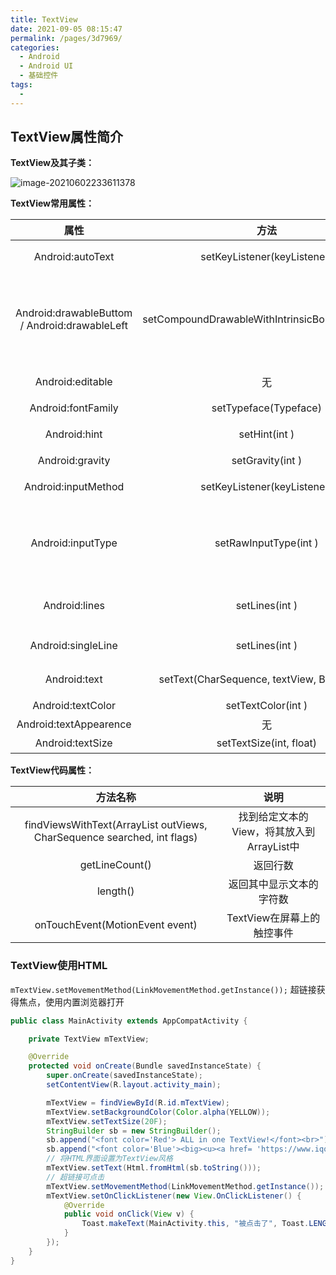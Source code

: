 ```yaml
---
title: TextView
date: 2021-09-05 08:15:47
permalink: /pages/3d7969/
categories:
  - Android
  - Android UI
  - 基础控件
tags:
  - 
---
```

## TextView属性简介

**TextView及其子类：**

![image-20210602233611378](https://iqqcode-blog.oss-cn-beijing.aliyuncs.com/img-2021-befo/20210602233612.png)

**TextView常用属性：**

|                     属性                      |                        方法                        |                  说明                  |
| :-------------------------------------------: | :------------------------------------------------: | :------------------------------------: |
|               Android:autoText                |            setKeyListener(keyListener)             |            自动检查拼写错误            |
| Android:drawableButtom / Android:drawableLeft | setCompoundDrawableWithIntrinsicBound(int,int,int) | 文本信息下边（左边）显示的Drawable对象 |
|               Android:editable                |                         无                         |               是否可编辑               |
|              Android:fontFamily               |               setTypeface(Typeface)                |                字体设置                |
|                 Android:hint                  |                   setHint(int )                    |             内容为空的提示             |
|                Android:gravity                |                  setGravity(int )                  |                文本重心                |
|              Android:inputMethod              |            setKeyListener(keyListener)             |               指定输入法               |
|               Android:inputType               |               setRawInputType(int )                |  指定文本信息格式（文字、数字、时间）  |
|                 Android:lines                 |                   setLines(int )                   |            设置TextView行高            |
|              Android:singleLine               |                   setLines(int )                   |               输入多少行               |
|                 Android:text                  |    setText(CharSequence, textView, BufferType)     |              设置显示内容              |
|               Android:textColor               |                 setTextColor(int )                 |                字体颜色                |
|            Android:textAppearence             |                         无                         |                字体外观                |
|               Android:textSize                |              setTextSize(int, float)               |                字体大小                |
**TextView代码属性：**

|                           方法名称                           |                      说明                       |
| :----------------------------------------------------------: | :---------------------------------------------: |
| findViewsWithText(ArrayList<View> outViews, CharSequence searched, int flags) | 找到给定文本的View，将其放入到ArrayList<View>中 |
|                        getLineCount()                        |                    返回行数                     |
|                           length()                           |            返回其中显示文本的字符数             |
|               onTouchEvent(MotionEvent event)                |           TextView在屏幕上的触控事件            |



### TextView使用HTML

 `mTextView.setMovementMethod(LinkMovementMethod.getInstance());` 超链接获得焦点，使用内置浏览器打开

```java
public class MainActivity extends AppCompatActivity {

    private TextView mTextView;

    @Override
    protected void onCreate(Bundle savedInstanceState) {
        super.onCreate(savedInstanceState);
        setContentView(R.layout.activity_main);

        mTextView = findViewById(R.id.mTextView);
        mTextView.setBackgroundColor(Color.alpha(YELLOW));
        mTextView.setTextSize(20F);
        StringBuilder sb = new StringBuilder();
        sb.append("<font color='Red'> ALL in one TextView!</font><br>");
        sb.append("<font color='Blue'><big><u><a href= 'https://www.iqqcode.top'>Show iqqcode Blog...</a></u></big></font><br>");
        // 将HTML界面设置为TextView风格
        mTextView.setText(Html.fromHtml(sb.toString()));
        // 超链接可点击
        mTextView.setMovementMethod(LinkMovementMethod.getInstance());
        mTextView.setOnClickListener(new View.OnClickListener() {
            @Override
            public void onClick(View v) {
                Toast.makeText(MainActivity.this, "被点击了", Toast.LENGTH_SHORT).show();
            }
        });
    }
}
```

